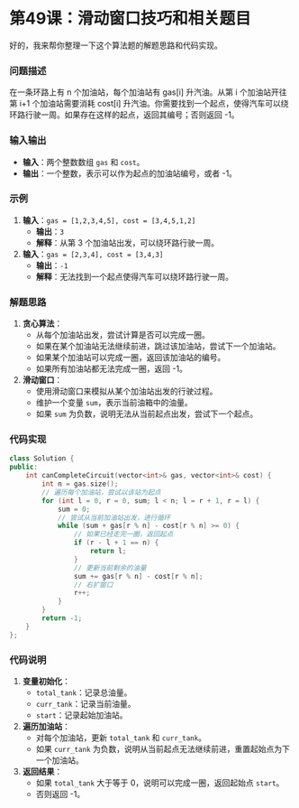 # 第49课：滑动窗口技巧和相关题目

好的，我来帮你整理一下这个算法题的解题思路和代码实现。

### 问题描述

在一条环路上有 n 个加油站，每个加油站有 gas[i] 升汽油。从第 i 个加油站开往第 i+1 个加油站需要消耗 cost[i] 升汽油。你需要找到一个起点，使得汽车可以绕环路行驶一周。如果存在这样的起点，返回其编号；否则返回 -1。

### 输入输出

- **输入**：两个整数数组 `gas` 和 `cost`。
- **输出**：一个整数，表示可以作为起点的加油站编号，或者 -1。

### 示例

1. **输入**：`gas = [1,2,3,4,5], cost = [3,4,5,1,2]`
   - **输出**：`3`
   - **解释**：从第 3 个加油站出发，可以绕环路行驶一周。
2. **输入**：`gas = [2,3,4], cost = [3,4,3]`
   - **输出**：`-1`
   - **解释**：无法找到一个起点使得汽车可以绕环路行驶一周。

### 解题思路

1. **贪心算法**：
   - 从每个加油站出发，尝试计算是否可以完成一圈。
   - 如果在某个加油站无法继续前进，跳过该加油站，尝试下一个加油站。
   - 如果某个加油站可以完成一圈，返回该加油站的编号。
   - 如果所有加油站都无法完成一圈，返回 -1。
2. **滑动窗口**：
   - 使用滑动窗口来模拟从某个加油站出发的行驶过程。
   - 维护一个变量 `sum`，表示当前油箱中的油量。
   - 如果 `sum` 为负数，说明无法从当前起点出发，尝试下一个起点。

### 代码实现

```cpp
class Solution {
public:
    int canCompleteCircuit(vector<int>& gas, vector<int>& cost) {
        int n = gas.size();
        // 遍历每个加油站，尝试以该站为起点
        for (int l = 0, r = 0, sum; l < n; l = r + 1, r = l) {
            sum = 0;
            // 尝试从当前加油站出发，进行循环
            while (sum + gas[r % n] - cost[r % n] >= 0) {
                // 如果已经走完一圈，返回起点
                if (r - l + 1 == n) {
                    return l;
                }
                // 更新当前剩余的油量
                sum += gas[r % n] - cost[r % n];
                // 右扩窗口
                r++;
            }
        }
        return -1;
    }
};
```

### 代码说明

1. **变量初始化**：
   - `total_tank`：记录总油量。
   - `curr_tank`：记录当前油量。
   - `start`：记录起始加油站。
2. **遍历加油站**：
   - 对每个加油站，更新 `total_tank` 和 `curr_tank`。
   - 如果 `curr_tank` 为负数，说明从当前起点无法继续前进，重置起始点为下一个加油站。
3. **返回结果**：
   - 如果 `total_tank` 大于等于 0，说明可以完成一圈，返回起始点 `start`。
   - 否则返回 -1。

